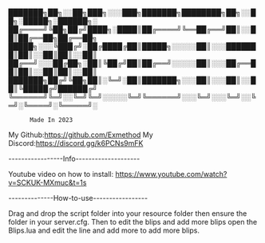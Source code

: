███████╗██╗░░██╗███╗░░░███╗███████╗████████╗██╗░░██╗░█████╗░██████╗░ ██╔════╝╚██╗██╔╝████╗░████║██╔════╝╚══██╔══╝██║░░██║██╔══██╗██╔══██╗ █████╗░░░╚███╔╝░██╔████╔██║█████╗░░░░░██║░░░███████║██║░░██║██║░░██║ ██╔══╝░░░██╔██╗░██║╚██╔╝██║██╔══╝░░░░░██║░░░██╔══██║██║░░██║██║░░██║ ███████╗██╔╝╚██╗██║░╚═╝░██║███████╗░░░██║░░░██║░░██║╚█████╔╝██████╔╝ ╚══════╝╚═╝░░╚═╝╚═╝░░░░░╚═╝╚══════╝░░░╚═╝░░░╚═╝░░╚═╝░╚════╝░╚═════╝░

          Made In 2023

My Github:https://github.com/Exmethod
My Discord:https://discord.gg/k6PCNs9mFK

-----------------Info--------------------

Youtube video on how to install: https://www.youtube.com/watch?v=SCKUK-MXmuc&t=1s

--------------How-to-use-----------------

Drag and drop the script folder into your resource folder then ensure the folder in your server.cfg.
Then to edit the blips and add more blips open the Blips.lua and edit the line and add more to add more blips.



